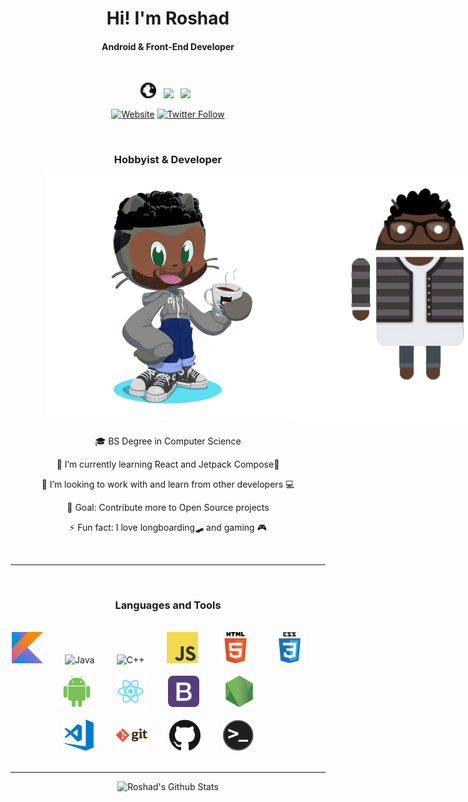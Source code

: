 <div>
    <h1 align='center'> Hi! I'm Roshad</h1>
    <h4 align='center'> Android & Front-End Developer</u></h4>
  </br>

  <p align='center'>
  <a href="https://roshadguerrier.com"><img height="25" src="https://raw.githubusercontent.com/iconic/open-iconic/master/svg/globe.svg"></a>&nbsp;&nbsp;
  <a href="https://twitter.com/roshadgu"><img height="30" src="https://cdn.jsdelivr.net/npm/simple-icons@v3/icons/twitter.svg"></a>&nbsp;&nbsp;
  <a href="https://linkedin.com/in/roshadgu/"><img height="30" src="https://cdn.jsdelivr.net/npm/simple-icons@v3/icons/linkedin.svg"></a>&nbsp;&nbsp;

</div>

<div align='center'>

[![Website](https://img.shields.io/website?label=roshadguerrier.com&style=for-the-badge&url=https%3A%2F%2Fjackevans.dev)](https://roshadguerrier.com)
[![Twitter Follow](https://img.shields.io/twitter/follow/roshadgu?color=1DA1F2&logo=twitter&style=for-the-badge)](https://twitter.com/intent/follow?original_referer=https%3A%2F%2Fgithub.com%2Fjackevans_dev&screen_name=jackevans_dev)

</div>
</br>

<!-- ABOUT:START -->

<div align='center'>
<h3>Hobbyist & Developer</h3>

<div style= "display: flex">
<img style= "float: right; margin-left: 55px; margin-top: -10px" height="400" width="400" alt="Android Me" width="500px" height="500px" src="images/Octocat.png"/>
<img style= "float: left;" height="400" width="400" alt="Android Me" width="500px" height="500px" src="images/roshad4.gif"/>
</div>

<p>🎓 BS Degree in Computer Science</p>
<p>🤔 I’m currently learning React and Jetpack Compose🚀</p>
<p>👯 I’m looking to work with and learn from other developers 💻</p>
<p>🥅 Goal: Contribute more to Open Source projects</p>
<p>⚡ Fun fact: I love longboarding🛹 and gaming 🎮 </p>

</div>
<!-- ABOUT:END -->
<br/>

---

<br/>
<div align='center'>
<h3>Languages and Tools</h3>
</br>
<img alt="Kotlin" width="50px" src="https://raw.githubusercontent.com/github/explore/80688e429a7d4ef2fca1e82350fe8e3517d3494d/topics/kotlin/kotlin.png"/>&nbsp;&nbsp;&nbsp;&nbsp;&nbsp;&nbsp;&nbsp;&nbsp;
<img alt="Java" width="50px" src="https://img.icons8.com/ios-filled/50/000000/java-coffee-cup-logo--v1.png" />&nbsp;&nbsp;&nbsp;&nbsp;&nbsp;&nbsp;&nbsp;&nbsp;
<img alt="C++" width="50px" src="https://img.icons8.com/color/48/000000/c-plus-plus-logo.png" />&nbsp;&nbsp;&nbsp;&nbsp;&nbsp;&nbsp;&nbsp;&nbsp;
<img alt="JavaScript" width="50px" src="https://raw.githubusercontent.com/github/explore/80688e429a7d4ef2fca1e82350fe8e3517d3494d/topics/javascript/javascript.png" />&nbsp;&nbsp;&nbsp;&nbsp;&nbsp;&nbsp;&nbsp;&nbsp;
<img alt="HTML5" width="50px" src="https://raw.githubusercontent.com/github/explore/80688e429a7d4ef2fca1e82350fe8e3517d3494d/topics/html/html.png" />&nbsp;&nbsp;&nbsp;&nbsp;&nbsp;&nbsp;&nbsp;&nbsp;
<img alt="CSS3" width="50px" src="https://raw.githubusercontent.com/github/explore/80688e429a7d4ef2fca1e82350fe8e3517d3494d/topics/css/css.png" />&nbsp;&nbsp;&nbsp;&nbsp;&nbsp;&nbsp;&nbsp;&nbsp;
</br></br>
<img alt="Android" width="50px" src="https://raw.githubusercontent.com/github/explore/80688e429a7d4ef2fca1e82350fe8e3517d3494d/topics/android/android.png" />&nbsp;&nbsp;&nbsp;&nbsp;&nbsp;&nbsp;&nbsp;&nbsp;
<img alt="React" width="50px" src="https://raw.githubusercontent.com/github/explore/80688e429a7d4ef2fca1e82350fe8e3517d3494d/topics/react/react.png" />&nbsp;&nbsp;&nbsp;&nbsp;&nbsp;&nbsp;&nbsp;&nbsp;
<img alt="Bootstrap" width="50px" src="https://raw.githubusercontent.com/github/explore/361e2821e2dea67711cde99c9c40ed357061cf27/topics/bootstrap/bootstrap.png" />&nbsp;&nbsp;&nbsp;&nbsp;&nbsp;&nbsp;&nbsp;&nbsp;&nbsp;
<img alt="Node.js" width="50px" src="https://raw.githubusercontent.com/github/explore/80688e429a7d4ef2fca1e82350fe8e3517d3494d/topics/nodejs/nodejs.png" />&nbsp;&nbsp;&nbsp;&nbsp;&nbsp;&nbsp;&nbsp;&nbsp;
</br></br>
<img alt="Visual Studio Code" width="50px" src="https://raw.githubusercontent.com/github/explore/80688e429a7d4ef2fca1e82350fe8e3517d3494d/topics/visual-studio-code/visual-studio-code.png"/>&nbsp;&nbsp;&nbsp;&nbsp;&nbsp;&nbsp;&nbsp;&nbsp;
<img alt="Git" width="50px" src="https://raw.githubusercontent.com/github/explore/80688e429a7d4ef2fca1e82350fe8e3517d3494d/topics/git/git.png" />&nbsp;&nbsp;&nbsp;&nbsp;&nbsp;&nbsp;&nbsp;&nbsp;
<img alt="GitHub" width="50px" src="https://raw.githubusercontent.com/github/explore/78df643247d429f6cc873026c0622819ad797942/topics/github/github.png" />&nbsp;&nbsp;&nbsp;&nbsp;&nbsp;&nbsp;&nbsp;&nbsp;
<img alt="Terminal" width="50px" src="https://raw.githubusercontent.com/github/explore/80688e429a7d4ef2fca1e82350fe8e3517d3494d/topics/terminal/terminal.png"/>&nbsp;&nbsp;&nbsp;&nbsp;&nbsp;&nbsp;&nbsp;&nbsp;
</div>
</br>

---

<div align='center'>
  <div align='center'>
  <div align='center'>
  <img alt="Roshad's Github Stats" src="https://github-readme-stats.vercel.app/api?username=roshadgu&show_icons=true&hide_border=true"/>
</div>
</div>
</div>

[website]: https://www.roshadguerrier.com
[twitter]: https://twitter.com/roshadgu
[linkedin]: https://www.linkedin.com/in/roshadgu
